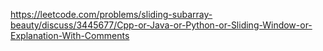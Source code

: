 https://leetcode.com/problems/sliding-subarray-beauty/discuss/3445677/Cpp-or-Java-or-Python-or-Sliding-Window-or-Explanation-With-Comments